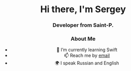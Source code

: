 
<div id="header" align="center">
<h1>Hi there, I'm Sergey</h1>
<h3> Developer from Saint-P.</h3>
</ div>

### About Me
-  🌱 I’m currently learning Swift
-  📫 Reach me by [email](mailto:serjrome98@gmail.com)
-  🌍 I speak Russian and English
<!--
**Romenevograd/Romenevograd** is a ✨ _special_ ✨ repository because its `README.md` (this file) appears on your GitHub profile.



Here are some ideas to get you started:

- 🔭 I’m currently working on ...
- 🌱 I’m currently learning ...
- 👯 I’m looking to collaborate on ...
- 🤔 I’m looking for help with ...
- 💬 Ask me about ...
- 📫 How to reach me: ...
- 😄 Pronouns: ...
- ⚡ Fun fact: ...
-->
